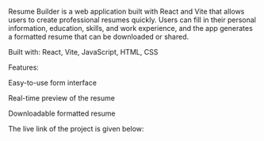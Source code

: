 Resume Builder is a web application built with React and Vite that allows users to create professional resumes quickly. Users can fill in their personal information, education, skills, and work experience, and the app generates a formatted resume that can be downloaded or shared.

Built with: React, Vite, JavaScript, HTML, CSS

Features:

Easy-to-use form interface

Real-time preview of the resume

Downloadable formatted resume

The live link of the project is given below: 
